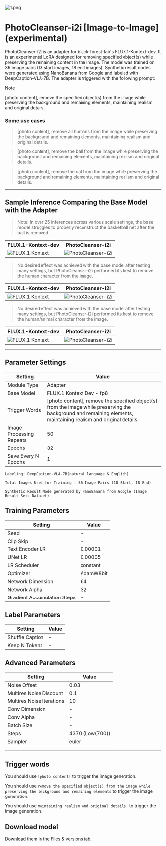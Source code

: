 ![1.png](https://cdn-uploads.huggingface.co/production/uploads/65bb837dbfb878f46c77de4c/Xtm3gyY2V0niyR-9SEri7.png)

# **PhotoCleanser-i2i [Image-to-Image] (experimental)**

<Gallery />

PhotoCleanser-i2i is an adapter for black-forest-lab's FLUX.1-Kontext-dev. It is an experimental LoRA designed for removing specified object(s) while preserving the remaining content in the image. The model was trained on 36 image pairs (18 start images, 18 end images). Synthetic result nodes were generated using NanoBanana from Google and labeled with DeepCaption-VLA-7B. The adapter is triggered with the following prompt:

> [!note]
[photo content], remove the specified object(s) from the image while preserving the background and remaining elements, maintaining realism and original details.

### Some use cases 

> [photo content], remove all humans from the image while preserving the background and remaining elements, maintaining realism and original details.

> [photo content], remove the ball from the image while preserving the background and remaining elements, maintaining realism and original details.

> [photo content], remove the cat from the image while preserving the background and remaining elements, maintaining realism and original details.

---

## Sample Inference Comparing the Base Model with the Adapter

> Note: In over 25 inferences across various scale settings, the base model struggles to properly reconstruct the basketball net after the ball is removed.

| FLUX.1-Kontext-dev | PhotoCleanser-i2i |
|-------------------|-----------------|
| ![FLUX.1 Kontext](https://cdn-uploads.huggingface.co/production/uploads/65bb837dbfb878f46c77de4c/smV-csqeQdj_xvQtWusoL.png) | ![PhotoCleanser-i2i](https://cdn-uploads.huggingface.co/production/uploads/65bb837dbfb878f46c77de4c/zo6mRhYg0sDDE1mSl2gDu.png) |

> No desired effect was achieved with the base model after testing many settings, but PhotoCleanser-i2i performed its best to remove the human character from the image.

| FLUX.1-Kontext-dev | PhotoCleanser-i2i |
|-------------------|-----------------|
| ![FLUX.1 Kontext](https://cdn-uploads.huggingface.co/production/uploads/65bb837dbfb878f46c77de4c/pzV6qtqNxWQ8yCu38jOlf.png) | ![PhotoCleanser-i2i](https://cdn-uploads.huggingface.co/production/uploads/65bb837dbfb878f46c77de4c/8tvuNUxXk_xF-hIo3ACiC.png) |

> No desired effect was achieved with the base model after testing many settings, but PhotoCleanser-i2i performed its best to remove the human/animal character from the image.

| FLUX.1-Kontext-dev | PhotoCleanser-i2i |
|-------------------|-----------------|
| ![FLUX.1 Kontext](https://cdn-uploads.huggingface.co/production/uploads/65bb837dbfb878f46c77de4c/E2o-lds_j12-Ebi7QWf_a.png) | ![PhotoCleanser-i2i](https://cdn-uploads.huggingface.co/production/uploads/65bb837dbfb878f46c77de4c/FuMhckW2QEUTuUKOidp6T.png) |

---

## Parameter Settings

| Setting                  | Value                    |
| ------------------------ | ------------------------ |
| Module Type              | Adapter                     |
| Base Model               | FLUX.1 Kontext Dev - fp8 |
| Trigger Words            | [photo content], remove the specified object(s) from the image while preserving the background and remaining elements, maintaining realism and original details. |
| Image Processing Repeats | 50                       |
| Epochs                   | 32                       |
| Save Every N Epochs      | 1                        |

    Labeling: DeepCaption-VLA-7B(natural language & English)
    
    Total Images Used for Training : 36 Image Pairs (18 Start, 18 End)

    Synthetic Result Node generated by NanoBanana from Google (Image Result Sets Dataset)
    

## Training Parameters

| Setting                     | Value     |
| --------------------------- | --------- |
| Seed                        | -         |
| Clip Skip                   | -         |
| Text Encoder LR             | 0.00001   |
| UNet LR                     | 0.00005   |
| LR Scheduler                | constant  |
| Optimizer                   | AdamW8bit |
| Network Dimension           | 64        |
| Network Alpha               | 32        |
| Gradient Accumulation Steps | -         |

## Label Parameters

| Setting         | Value |
| --------------- | ----- |
| Shuffle Caption | -     |
| Keep N Tokens   | -     |

## Advanced Parameters

| Setting                   | Value |
| ------------------------- | ----- |
| Noise Offset              | 0.03  |
| Multires Noise Discount   | 0.1   |
| Multires Noise Iterations | 10    |
| Conv Dimension            | -     |
| Conv Alpha                | -     |
| Batch Size                | -     |
| Steps   | 4370 (Low(700))  |
| Sampler | euler |



---

## Trigger words

You should use `[photo content]` to trigger the image generation.

You should use `remove the specified object(s) from the image while preserving the background and remaining elements` to trigger the image generation.

You should use `maintaining realism and original details.` to trigger the image generation.

 
## Download model


[Download](/prithivMLmods/PhotoCleanser-i2i/tree/main) them in the Files & versions tab.  
